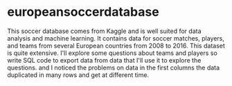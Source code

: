 # europeansoccerdatabase
This soccer database comes from Kaggle and is well suited for data analysis and machine learning. It contains data for soccer matches, players, and teams from several European countries from 2008 to 2016. This dataset is quite extensive. I'll explore some questions about teams and players so write SQL code to export data from data that I'll use it to explore the questions. and I noticed the problems on data in the first columns the data duplicated in many rows and get at different time.
